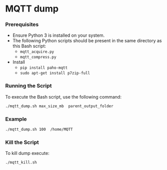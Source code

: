 # MQTT dump

### Prerequisites

- Ensure Python 3 is installed on your system.
- The following Python scripts should be present in the same directory as this Bash script:
  - `mqtt_acquire.py`
  - `mqtt_compress.py`
- Install
  - `pip install paho-mqtt`
  - `sudo apt-get install p7zip-full`
### Running the Script

To execute the Bash script, use the following command:

```bash
./mqtt_dump.sh max_size_mb  parent_output_folder
```
### Example
```bash
./mqtt_dump.sh 100  /home/MQTT
```

### Kill the Script

To kill dump execute:

```bash
./mqtt_kill.sh
```
